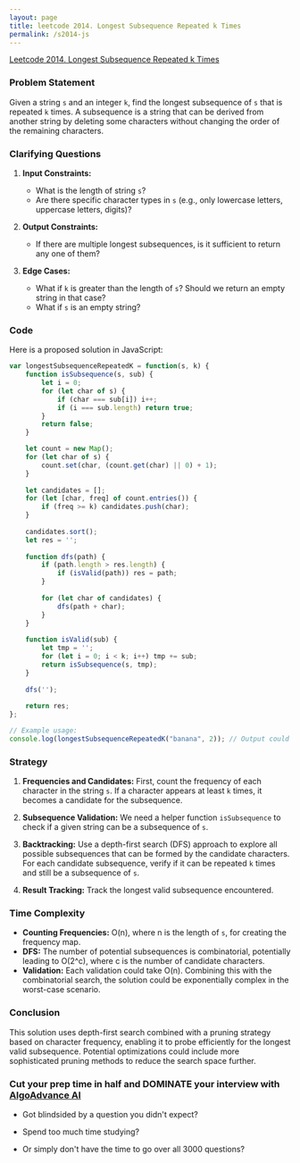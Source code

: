 ```yaml
---
layout: page
title: leetcode 2014. Longest Subsequence Repeated k Times
permalink: /s2014-js
---
```

[Leetcode 2014. Longest Subsequence Repeated k Times](https://algoadvance.github.io/algoadvance/l2014)
### Problem Statement
Given a string `s` and an integer `k`, find the longest subsequence of `s` that is repeated `k` times. A subsequence is a string that can be derived from another string by deleting some characters without changing the order of the remaining characters.

### Clarifying Questions
1. **Input Constraints:**
    - What is the length of string `s`?
    - Are there specific character types in `s` (e.g., only lowercase letters, uppercase letters, digits)?
  
2. **Output Constraints:**
    - If there are multiple longest subsequences, is it sufficient to return any one of them?

3. **Edge Cases:**
    - What if `k` is greater than the length of `s`? Should we return an empty string in that case?
    - What if `s` is an empty string? 

### Code
Here is a proposed solution in JavaScript:

```javascript
var longestSubsequenceRepeatedK = function(s, k) {
    function isSubsequence(s, sub) {
        let i = 0;
        for (let char of s) {
            if (char === sub[i]) i++;
            if (i === sub.length) return true;
        }
        return false;
    }

    let count = new Map();
    for (let char of s) {
        count.set(char, (count.get(char) || 0) + 1);
    }
    
    let candidates = [];
    for (let [char, freq] of count.entries()) {
        if (freq >= k) candidates.push(char);
    }
    
    candidates.sort();
    let res = '';
    
    function dfs(path) {
        if (path.length > res.length) {
            if (isValid(path)) res = path;
        }
        
        for (let char of candidates) {
            dfs(path + char);
        }
    }
    
    function isValid(sub) {
        let tmp = '';
        for (let i = 0; i < k; i++) tmp += sub;
        return isSubsequence(s, tmp);
    }
    
    dfs('');
    
    return res;
};

// Example usage:
console.log(longestSubsequenceRepeatedK("banana", 2)); // Output could be "ana" or "ban"
```

### Strategy
1. **Frequencies and Candidates:** First, count the frequency of each character in the string `s`. If a character appears at least `k` times, it becomes a candidate for the subsequence.
   
2. **Subsequence Validation:** We need a helper function `isSubsequence` to check if a given string can be a subsequence of `s`.

3. **Backtracking:** Use a depth-first search (DFS) approach to explore all possible subsequences that can be formed by the candidate characters. For each candidate subsequence, verify if it can be repeated `k` times and still be a subsequence of `s`.

4. **Result Tracking:** Track the longest valid subsequence encountered.

### Time Complexity
- **Counting Frequencies:** O(n), where n is the length of `s`, for creating the frequency map.
- **DFS:** The number of potential subsequences is combinatorial, potentially leading to O(2^c), where c is the number of candidate characters.
- **Validation:** Each validation could take O(n). Combining this with the combinatorial search, the solution could be exponentially complex in the worst-case scenario.

### Conclusion
This solution uses depth-first search combined with a pruning strategy based on character frequency, enabling it to probe efficiently for the longest valid subsequence. Potential optimizations could include more sophisticated pruning methods to reduce the search space further.


### Cut your prep time in half and DOMINATE your interview with [AlgoAdvance AI](https://algoAdvance.com)

- Got blindsided by a question you didn't expect?

- Spend too much time studying?

- Or simply don't have the time to go over all 3000 questions?

